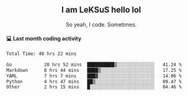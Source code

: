 <h2 align="center">I am LeKSuS hello lol</h2>
<p align="center">So yeah, I code. Sometimes.</p>

#### :computer: Last month coding activity
<!--START_SECTION:waka-->

```txt
Total Time: 48 hrs 22 mins

Go            20 hrs 52 mins  ██████████▒░░░░░░░░░░░░░░   41.24 %
Markdown      8 hrs 44 mins   ████▒░░░░░░░░░░░░░░░░░░░░   17.25 %
YAML          7 hrs 7 mins    ███▓░░░░░░░░░░░░░░░░░░░░░   14.06 %
Python        4 hrs 47 mins   ██▒░░░░░░░░░░░░░░░░░░░░░░   09.47 %
Other         2 hrs 15 mins   █░░░░░░░░░░░░░░░░░░░░░░░░   04.46 %
```

<!--END_SECTION:waka-->

